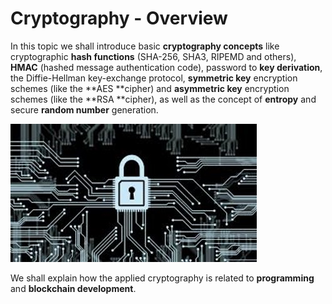 # Cryptography - Overview

In this topic we shall introduce basic **cryptography concepts** like cryptographic **hash functions** \(SHA-256, SHA3, RIPEMD and others\), **HMAC** \(hashed message authentication code\), password to **key derivation**, the Diffie-Hellman key-exchange protocol, **symmetric key** encryption schemes \(like the **AES **cipher\) and **asymmetric key** encryption schemes \(like the **RSA **cipher\), as well as the concept of **entropy** and secure **random number** generation.

![](/assets/cryptography.jpg)

We shall explain how the applied cryptography is related to **programming** and **blockchain development**.

